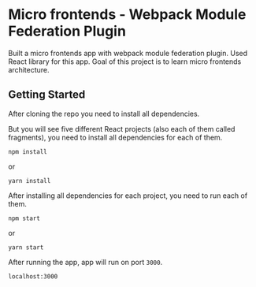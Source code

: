 # Micro frontends - Webpack Module Federation Plugin

Built a micro frontends app with webpack module federation plugin. Used React library for this app.
Goal of this project is to learn micro frontends architecture.


## Getting Started

After cloning the repo you need to install all dependencies.

But you will see five different React projects (also each of them called fragments), you need to install all dependencies for each of them.

```
npm install
```

or

```
yarn install
```

After installing all dependencies for each project, you need to run each of them.

```
npm start
```

or

```
yarn start
```

After running the app, app will run on port `3000`.

```
localhost:3000
```
